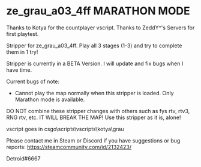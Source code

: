 # ze_grau_a03_4ff MARATHON MODE

Thanks to Kotya for the countplayer vscript.
Thanks to ZeddY^'s Servers for first playtest.

Stripper for ze_grau_a03_4ff.
Play all 3 stages (1-3) and try to complete them in 1 try!

Stripper is currently in a BETA Version. I will update and fix bugs when I have time.

Current bugs of note:
- Cannot play the map normally when this stripper is loaded. Only Marathon mode is available.

DO NOT combine these stripper changes with others such as fys rtv, rtv3, RNG rtv, etc. IT WILL BREAK THE MAP!
Use this stripper as it is, alone!

vscript goes in csgo\scripts\vscripts\kotya\grau

Please contact me in Steam or Discord if you have suggestions or bug reports:
https://steamcommunity.com/id/2132423/

Detroid#6667
